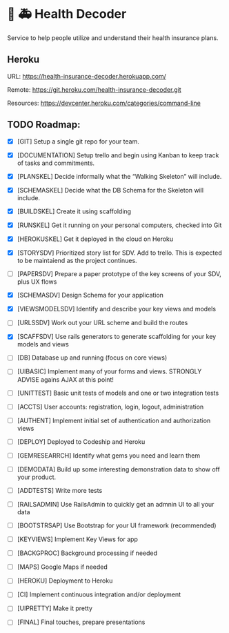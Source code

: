 # :hospital: :ambulance: Health Decoder 

Service to help people utilize and understand their health insurance plans.

## Heroku

URL: https://health-insurance-decoder.herokuapp.com/

Remote: https://git.heroku.com/health-insurance-decoder.git

Resources: https://devcenter.heroku.com/categories/command-line

## TODO Roadmap:

- [x] [GIT] Setup a single git repo for your team.
- [x] [DOCUMENTATION] Setup trello and begin using Kanban to keep track of tasks and commitments.
- [x] [PLANSKEL] Decide informally what the “Walking Skeleton” will include.
- [x] [SCHEMASKEL] Decide what the DB Schema for the Skeleton will include.
- [x] [BUILDSKEL] Create it using scaffolding
- [x] [RUNSKEL] Get it running on your personal computers, checked into Git
- [x] [HEROKUSKEL] Get it deployed in the cloud on Heroku


- [x] [STORYSDV] Prioritized story list for SDV. Add to trello. This is expected to be maintaiend as the project continues.
- [ ] [PAPERSDV] Prepare a paper prototype of the key screens of your SDV, plus UX flows
- [x] [SCHEMASDV] Design Schema for your application
- [x] [VIEWSMODELSDV] Identify and describe your key views and models
- [ ] [URLSSDV] Work out your URL scheme and build the routes
- [x] [SCAFFSDV] Use rails generators to generate scaffolding for your key models and views
- [ ] [DB] Database up and running (focus on core views)
- [ ] [UIBASIC] Implement many of your forms and views. STRONGLY ADVISE agains AJAX at this point!
- [ ] [UNITTEST] Basic unit tests of models and one or two integration tests
- [ ] [ACCTS] User accounts: registration, login, logout, administration
- [ ] [AUTHENT] Implement initial set of authentication and authorization views
- [ ] [DEPLOY] Deployed to Codeship and Heroku
- [ ] [GEMRESEARRCH] Identify what gems you need and learn them
- [ ] [DEMODATA] Build up some interesting demonstration data to show off your product.
- [ ] [ADDTESTS] Write more tests
- [ ] [RAILSADMIN] Use RailsAdmin to quickly get an admnin UI to all your data
- [ ] [BOOTSTRSAP] Use Bootstrap for your UI framework (recommended)
- [ ] [KEYVIEWS] Implement Key Views for app
- [ ] [BACKGPROC] Background processing if needed
- [ ] [MAPS] Google Maps if needed
- [ ] [HEROKU] Deployment to Heroku
- [ ] [CI] Implement continuous integration and/or deployment
- [ ] [UIPRETTY] Make it pretty
- [ ] [FINAL] Final touches, prepare presentations

